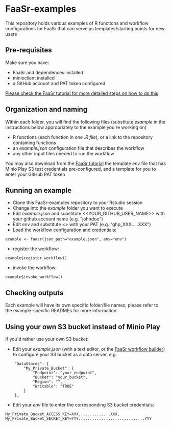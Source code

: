 # FaaSr-examples

This repository holds various examples of R functions and workflow configurations for FaaSr that can serve as templates/starting points for new users

## Pre-requisites

Make sure you have:
- FaaSr and dependences installed 
- minioclient installed
- a GitHub account and PAT token configured

[Please check the FaaSr tutorial for more detailed steps on how to do this](https://github.com/FaaSr/FaaSr-tutorial)

## Organization and naming

Within each folder, you will find the following files (substitute *example* in the instructions below appropriately to the example you're working on)

- R functions (each function in one *.R file*), or a link to the repository containing functions
- an *example.json* configuration file that describes the workflow
- any other input files needed to run the workflow

You may also download from the [FaaSr tutorial](https://github.com/FaaSr/FaaSr-tutorial) the template *env* file that has Minio Play S3 test credentials pre-configured, and a template for you to enter your GitHub PAT token

## Running an example

- Clone this FaaSr-examples repository to your Rstudio session
- Change into the *example* folder you want to execute
- Edit *example.json* and substitute <<YOUR_GITHUB_USER_NAME>> with your github account name (e.g. "johndoe")
- Edit *env* and substitute <<YOUR GITHUB TOKEN>> with your PAT (e.g. "ghp_XXX.....XXX")
- Load the workflow configuration and credentials:

```
example <- faasr(json_path="example.json", env="env")
```

- register the workflow:

```
example$register_workflow()
```

- invoke the workflow:

```
example$invoke_workflow()
```

## Checking outputs

Each example will have its own specific folder/file names; please refer to the example-specific READMEs for more information

## Using your own S3 bucket instead of Minio Play

If you'd rather use your own S3 bucket:

- Edit your *example.json* (with a text editor, or the [FaaSr workflow builder](https://faasr.shinyapps.io/faasr-json-builder/)) to configure your S3 bucket as a data server, e.g.

```
    "DataStores": {
        "My_Private_Bucket": {
            "Endpoint": "your_endpoint",
            "Bucket": "your_bucket",
            "Region": "",
            "Writable": "TRUE"
        }
    },
```

- Edit your *env* file to enter the corresponding S3 bucket credentials:

```
My_Private_Bucket_ACCESS_KEY=XXX..............XXX,
My_Private_Bucket_SECRET_KEY=YYY.............................YYY
```


